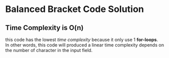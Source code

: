 # Balanced Bracket Code Solution
## Time Complexity is O(n)
this code has the lowest *time complexity* because it only use 1 **for-loops**.  
In other words, this code will produced a linear time complexity depends on the number of character in the input field.